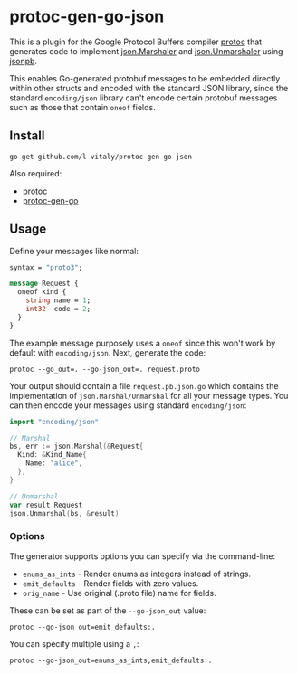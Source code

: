 # protoc-gen-go-json

This is a plugin for the Google Protocol Buffers compiler
[protoc](https://github.com/protocolbuffers/protobuf) that generates
code to implement [json.Marshaler](https://golang.org/pkg/encoding/json/#Marshaler)
and [json.Unmarshaler](https://golang.org/pkg/encoding/json/#Unmarshaler)
using [jsonpb](https://godoc.org/github.com/golang/protobuf/jsonpb).

This enables Go-generated protobuf messages to be embedded directly within
other structs and encoded with the standard JSON library, since the standard
`encoding/json` library can't encode certain protobuf messages such as
those that contain `oneof` fields.

## Install

```
go get github.com/l-vitaly/protoc-gen-go-json
```

Also required:

- [protoc](https://github.com/google/protobuf)
- [protoc-gen-go](https://github.com/golang/protobuf)

## Usage

Define your messages like normal:

```proto
syntax = "proto3";

message Request {
  oneof kind {
    string name = 1;
    int32  code = 2;
  }
}
```

The example message purposely uses a `oneof` since this won't work by
default with `encoding/json`. Next, generate the code:

```
protoc --go_out=. --go-json_out=. request.proto
```

Your output should contain a file `request.pb.json.go` which contains
the implementation of `json.Marshal/Unmarshal` for all your message types.
You can then encode your messages using standard `encoding/json`:

```go
import "encoding/json"

// Marshal
bs, err := json.Marshal(&Request{
  Kind: &Kind_Name{
    Name: "alice",
  },
}

// Unmarshal
var result Request
json.Unmarshal(bs, &result)
```

### Options

The generator supports options you can specify via the command-line:

  * `enums_as_ints` - Render enums as integers instead of strings.
  * `emit_defaults` - Render fields with zero values.
  * `orig_name` - Use original (.proto file) name for fields.

These can be set as part of the `--go-json_out` value:

```
protoc --go-json_out=emit_defaults:.
```

You can specify multiple using a `,`:

```
protoc --go-json_out=enums_as_ints,emit_defaults:.
```
